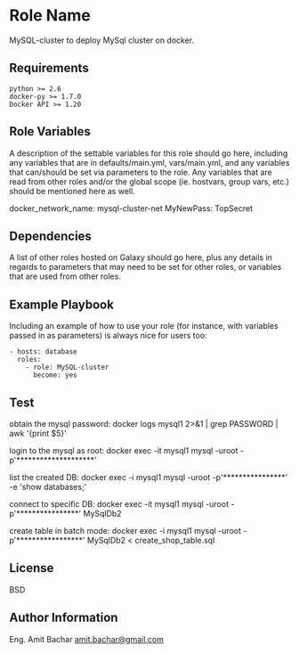 Role Name
=========

MySQL-cluster to deploy MySql cluster on docker.

Requirements
------------

    python >= 2.6
    docker-py >= 1.7.0
    Docker API >= 1.20

Role Variables
--------------

A description of the settable variables for this role should go here, including any variables that are in defaults/main.yml, vars/main.yml, and any variables that can/should be set via parameters to the role. Any variables that are read from other roles and/or the global scope (ie. hostvars, group vars, etc.) should be mentioned here as well.

docker_network_name: mysql-cluster-net
MyNewPass: TopSecret

Dependencies
------------

A list of other roles hosted on Galaxy should go here, plus any details in regards to parameters that may need to be set for other roles, or variables that are used from other roles.

Example Playbook
----------------

Including an example of how to use your role (for instance, with variables passed in as parameters) is always nice for users too:

    - hosts: database
      roles:
        - role: MySQL-cluster
          become: yes

Test
-----

obtain the mysql password:
    docker logs mysql1 2>&1 | grep PASSWORD | awk '{print $5}'

login to the mysql as root:
    docker exec -it mysql1 mysql -uroot -p'********************' 

list the created DB:
    docker exec -i mysql1 mysql -uroot -p'****************' -e 'show databases;'

connect to specific DB:
    docker exec -it mysql1 mysql -uroot -p'****************' MySqlDb2

create table in batch mode:
    docker exec -i mysql1 mysql -uroot -p'*****************' MySqlDb2 < create_shop_table.sql


License
-------

BSD

Author Information
------------------

Eng. Amit Bachar
amit.bachar@gmail.com
